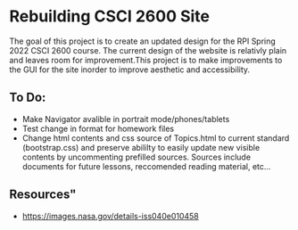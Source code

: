 # Rebuilding CSCI 2600 Site
The goal of this project is to create an updated design for the RPI Spring 2022 CSCI 2600 course.
The current design of the website is relativly plain and leaves room for improvement.This project 
is to make improvements to the GUI for the site inorder to improve aesthetic and accessibility.


## To Do:
- Make Navigator avalible in portrait mode/phones/tablets
- Test change in format for homework files
- Change html contents and css source of Topics.html to current standard (bootstrap.css) and preserve abililty to easily update new visible contents by uncommenting prefilled sources. Sources include documents for future lessons, reccomended reading material, etc...

## Resources"
- https://images.nasa.gov/details-iss040e010458
